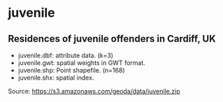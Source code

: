juvenile
========

Residences of juvenile offenders in Cardiff, UK
-----------------------------------------------

* juvenile.dbf: attribute data. (k=3)
* juvenile.gwt: spatial weights in GWT format.
* juvenile.shp: Point shapefile. (n=168)
* juvenile.shx: spatial index.

Source: https://s3.amazonaws.com/geoda/data/juvenile.zip